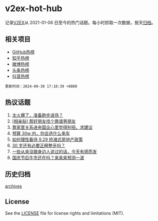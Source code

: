 # v2ex-hot-hub

 记录[V2EX](https://www.v2ex.com/)从 2021-01-06 日至今的热门话题。每小时抓取一次数据，按天[归档](archives)。
 
 ## 相关项目

- [GitHub热榜](https://github.com/lonnyzhang423/github-hot-hub)
- [知乎热榜](https://github.com/lonnyzhang423/zhihu-hot-hub)
- [微博热榜](https://github.com/lonnyzhang423/weibo-hot-hub)
- [头条热榜](https://github.com/lonnyzhang423/toutiao-hot-hub)
- [抖音热榜](https://github.com/lonnyzhang423/douyin-hot-hub)


 `更新时间：2024-09-30 17:10:39 +0800`

## 热议话题

1. [太火爆了，准备跑步进场？](https://www.v2ex.com/t/1076987)
1. [[相亲贴] 帮好朋友找个靠谱男朋友](https://www.v2ex.com/t/1077048)
1. [靠家里关系进央国企心里觉得别扭，求建议](https://www.v2ex.com/t/1077041)
1. [预算 30w 内，你会选什么电车](https://www.v2ex.com/t/1076974)
1. [如何理性看待 9.29 抢滩式房地产政策](https://www.v2ex.com/t/1076977)
1. [30 岁还有必要正畸整牙吗？](https://www.v2ex.com/t/1077024)
1. [一些从来没跟身边人说过的话，今天有感而发](https://www.v2ex.com/t/1077020)
1. [国庆节后牛市还在吗？来来来预测一波](https://www.v2ex.com/t/1077004)

## 历史归档

[archives](archives)

## License

See the [LICENSE](LICENSE) file for license rights and limitations (MIT).
